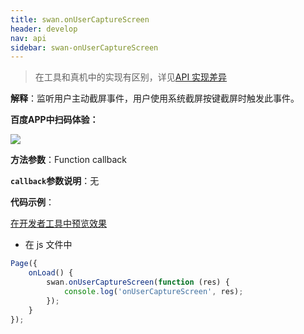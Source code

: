 ```yaml
---
title: swan.onUserCaptureScreen
header: develop
nav: api
sidebar: swan-onUserCaptureScreen
---
```



 

> 在工具和真机中的实现有区别，详见[API 实现差异](https://smartapp.baidu.com/docs/develop/devtools/diff/)

**解释**：监听用户主动截屏事件，用户使用系统截屏按键截屏时触发此事件。

**百度APP中扫码体验：**

<img src="https://b.bdstatic.com/miniapp/assets/images/doc_demo/onUserCaptureScreen.png"  class="demo-qrcode-image" />


**方法参数**：Function callback

**`callback`参数说明**：无

**代码示例**：

<a href="swanide://fragment/7698c886c8f28bb55b7b2f0e07c266931569483700129" title="在开发者工具中预览效果" target="_self">在开发者工具中预览效果</a>

* 在 js 文件中

```js
Page({
    onLoad() {
        swan.onUserCaptureScreen(function (res) {
            console.log('onUserCaptureScreen', res);
        });
    }
});
```
